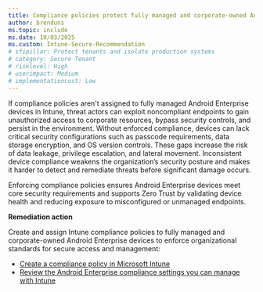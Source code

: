 ```yaml
---
title: Compliance policies protect fully managed and corporate-owned Android devices
author: brenduns
ms.topic: include
ms.date: 10/03/2025
ms.custom: Intune-Secure-Recommendation
# sfipillar: Protect tenants and isolate production systems
# category: Secure Tenant
# risklevel: High
# userimpact: Medium
# implementationcost: Low
---
```

If compliance policies aren't assigned to fully managed Android Enterprise devices in Intune, threat actors can exploit noncompliant endpoints to gain unauthorized access to corporate resources, bypass security controls, and persist in the environment. Without enforced compliance, devices can lack critical security configurations such as passcode requirements, data storage encryption, and OS version controls. These gaps increase the risk of data leakage, privilege escalation, and lateral movement. Inconsistent device compliance weakens the organization’s security posture and makes it harder to detect and remediate threats before significant damage occurs.

Enforcing compliance policies ensures Android Enterprise devices meet core security requirements and supports Zero Trust by validating device health and reducing exposure to misconfigured or unmanaged endpoints.

**Remediation action**

Create and assign Intune compliance policies to fully managed and corporate-owned Android Enterprise devices to enforce organizational standards for secure access and management:  
- [Create a compliance policy in Microsoft Intune](/intune/intune-service/protect/create-compliance-policy#create-the-policy)
- [Review the Android Enterprise compliance settings you can manage with Intune](/intune/intune-service/protect/compliance-policy-create-android-for-work)